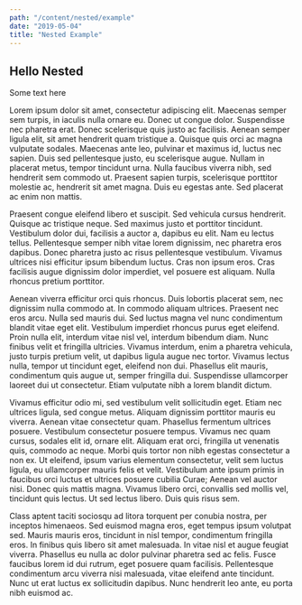 ```yaml
---
path: "/content/nested/example"
date: "2019-05-04"
title: "Nested Example"
---
```


## Hello Nested

Some text here

Lorem ipsum dolor sit amet, consectetur adipiscing elit. Maecenas semper sem turpis, in iaculis nulla ornare eu. Donec ut congue dolor. Suspendisse nec pharetra erat. Donec scelerisque quis justo ac facilisis. Aenean semper ligula elit, sit amet hendrerit quam tristique a. Quisque quis orci ac magna vulputate sodales. Maecenas ante leo, pulvinar et maximus id, luctus nec sapien. Duis sed pellentesque justo, eu scelerisque augue. Nullam in placerat metus, tempor tincidunt urna. Nulla faucibus viverra nibh, sed hendrerit sem commodo ut. Praesent sapien turpis, scelerisque porttitor molestie ac, hendrerit sit amet magna. Duis eu egestas ante. Sed placerat ac enim non mattis.

Praesent congue eleifend libero et suscipit. Sed vehicula cursus hendrerit. Quisque ac tristique neque. Sed maximus justo et porttitor tincidunt. Vestibulum dolor dui, facilisis a auctor a, dapibus eu elit. Nam eu lectus tellus. Pellentesque semper nibh vitae lorem dignissim, nec pharetra eros dapibus. Donec pharetra justo ac risus pellentesque vestibulum. Vivamus ultrices nisi efficitur ipsum bibendum luctus. Cras non ipsum eros. Cras facilisis augue dignissim dolor imperdiet, vel posuere est aliquam. Nulla rhoncus pretium porttitor.

Aenean viverra efficitur orci quis rhoncus. Duis lobortis placerat sem, nec dignissim nulla commodo at. In commodo aliquam ultrices. Praesent nec eros arcu. Nulla sed mauris dui. Sed luctus magna vel nunc condimentum blandit vitae eget elit. Vestibulum imperdiet rhoncus purus eget eleifend. Proin nulla elit, interdum vitae nisl vel, interdum bibendum diam. Nunc finibus velit et fringilla ultricies. Vivamus interdum, enim a pharetra vehicula, justo turpis pretium velit, ut dapibus ligula augue nec tortor. Vivamus lectus nulla, tempor ut tincidunt eget, eleifend non dui. Phasellus elit mauris, condimentum quis augue ut, semper fringilla dui. Suspendisse ullamcorper laoreet dui ut consectetur. Etiam vulputate nibh a lorem blandit dictum.

Vivamus efficitur odio mi, sed vestibulum velit sollicitudin eget. Etiam nec ultrices ligula, sed congue metus. Aliquam dignissim porttitor mauris eu viverra. Aenean vitae consectetur quam. Phasellus fermentum ultrices posuere. Vestibulum consectetur posuere tempus. Vivamus nec quam cursus, sodales elit id, ornare elit. Aliquam erat orci, fringilla ut venenatis quis, commodo ac neque. Morbi quis tortor non nibh egestas consectetur a non ex. Ut eleifend, ipsum varius elementum consectetur, velit sem luctus ligula, eu ullamcorper mauris felis et velit. Vestibulum ante ipsum primis in faucibus orci luctus et ultrices posuere cubilia Curae; Aenean vel auctor nisi. Donec quis mattis magna. Vivamus libero orci, convallis sed mollis vel, tincidunt quis lectus. Ut sed lectus libero. Duis quis risus sem.

Class aptent taciti sociosqu ad litora torquent per conubia nostra, per inceptos himenaeos. Sed euismod magna eros, eget tempus ipsum volutpat sed. Mauris mauris eros, tincidunt in nisl tempor, condimentum fringilla eros. In finibus quis libero sit amet malesuada. In vitae nisl et augue feugiat viverra. Phasellus eu nulla ac dolor pulvinar pharetra sed ac felis. Fusce faucibus lorem id dui rutrum, eget posuere quam facilisis. Pellentesque condimentum arcu viverra nisi malesuada, vitae eleifend ante tincidunt. Nunc ut erat luctus ex sollicitudin dapibus. Nunc hendrerit leo ante, eu porta nibh euismod ac.
